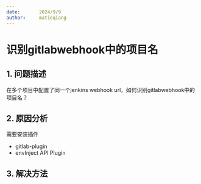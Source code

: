 ```yaml
---
date:       2024/9/9
author:     matieqiang
---
```


识别gitlabwebhook中的项目名
===
<h2> 1. 问题描述 </h2>

在多个项目中配置了同一个jenkins webhook url，如何识别gitlabwebhook中的项目名？


<h2> 2. 原因分析 </h2>

需要安装插件 
- gitlab-plugin
- envInject API Plugin 

<h2> 3. 解决方法 </h2>